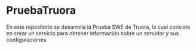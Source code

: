 # PruebaTruora

En este repositorio se desarrolla la Prueba SWE de Truora, la cual consiste en crear un servicio para obtener información sobre un servidor y sus configuraciones
